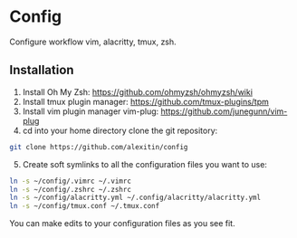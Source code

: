 # Config
Configure workflow vim, alacritty, tmux, zsh.
## Installation
1. Install Oh My Zsh:
https://github.com/ohmyzsh/ohmyzsh/wiki
2. Install tmux plugin manager:
https://github.com/tmux-plugins/tpm
3. Install vim plugin manager vim-plug:
https://github.com/junegunn/vim-plug
4. cd into your home directory
clone the git repository:
```sh
git clone https://github.com/alexitin/config
```
5. Create soft symlinks to all the configuration files you want to use:
```sh
ln -s ~/config/.vimrc ~/.vimrc
ln -s ~/config/.zshrc ~/.zshrc
ln -s ~/config/alacritty.yml ~/.config/alacritty/alacritty.yml
ln -s ~/config/tmux.conf ~/.tmux.conf
```
You can make edits to your configuration files as you see fit.
